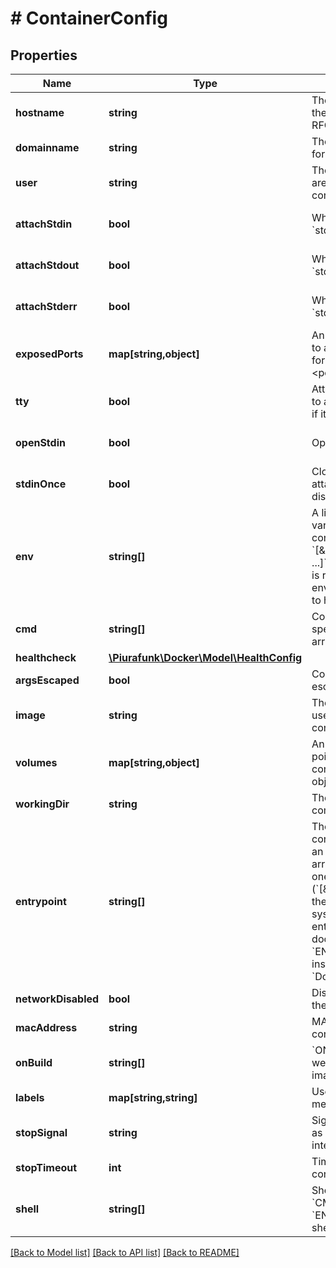 # # ContainerConfig

## Properties

Name | Type | Description | Notes
------------ | ------------- | ------------- | -------------
**hostname** | **string** | The hostname to use for the container, as a valid RFC 1123 hostname. | [optional] 
**domainname** | **string** | The domain name to use for the container. | [optional] 
**user** | **string** | The user that commands are run as inside the container. | [optional] 
**attachStdin** | **bool** | Whether to attach to &#x60;stdin&#x60;. | [optional] [default to false]
**attachStdout** | **bool** | Whether to attach to &#x60;stdout&#x60;. | [optional] [default to true]
**attachStderr** | **bool** | Whether to attach to &#x60;stderr&#x60;. | [optional] [default to true]
**exposedPorts** | **map[string,object]** | An object mapping ports to an empty object in the form:  &#x60;{\&quot;&lt;port&gt;/&lt;tcp|udp|sctp&gt;\&quot;: {}}&#x60; | [optional] 
**tty** | **bool** | Attach standard streams to a TTY, including &#x60;stdin&#x60; if it is not closed. | [optional] [default to false]
**openStdin** | **bool** | Open &#x60;stdin&#x60; | [optional] [default to false]
**stdinOnce** | **bool** | Close &#x60;stdin&#x60; after one attached client disconnects | [optional] [default to false]
**env** | **string[]** | A list of environment variables to set inside the container in the form &#x60;[\&quot;VAR&#x3D;value\&quot;, ...]&#x60;. A variable without &#x60;&#x3D;&#x60; is removed from the environment, rather than to have an empty value. | [optional] 
**cmd** | **string[]** | Command to run specified as a string or an array of strings. | [optional] 
**healthcheck** | [**\Piurafunk\Docker\Model\HealthConfig**](HealthConfig.md) |  | [optional] 
**argsEscaped** | **bool** | Command is already escaped (Windows only) | [optional] 
**image** | **string** | The name of the image to use when creating the container | [optional] 
**volumes** | **map[string,object]** | An object mapping mount point paths inside the container to empty objects. | [optional] 
**workingDir** | **string** | The working directory for commands to run in. | [optional] 
**entrypoint** | **string[]** | The entry point for the container as a string or an array of strings.  If the array consists of exactly one empty string (&#x60;[\&quot;\&quot;]&#x60;) then the entry point is reset to system default (i.e., the entry point used by docker when there is no &#x60;ENTRYPOINT&#x60; instruction in the &#x60;Dockerfile&#x60;). | [optional] 
**networkDisabled** | **bool** | Disable networking for the container. | [optional] 
**macAddress** | **string** | MAC address of the container. | [optional] 
**onBuild** | **string[]** | &#x60;ONBUILD&#x60; metadata that were defined in the image&#39;s &#x60;Dockerfile&#x60;. | [optional] 
**labels** | **map[string,string]** | User-defined key/value metadata. | [optional] 
**stopSignal** | **string** | Signal to stop a container as a string or unsigned integer. | [optional] [default to 'SIGTERM']
**stopTimeout** | **int** | Timeout to stop a container in seconds. | [optional] 
**shell** | **string[]** | Shell for when &#x60;RUN&#x60;, &#x60;CMD&#x60;, and &#x60;ENTRYPOINT&#x60; uses a shell. | [optional] 

[[Back to Model list]](../../README.md#documentation-for-models) [[Back to API list]](../../README.md#documentation-for-api-endpoints) [[Back to README]](../../README.md)


